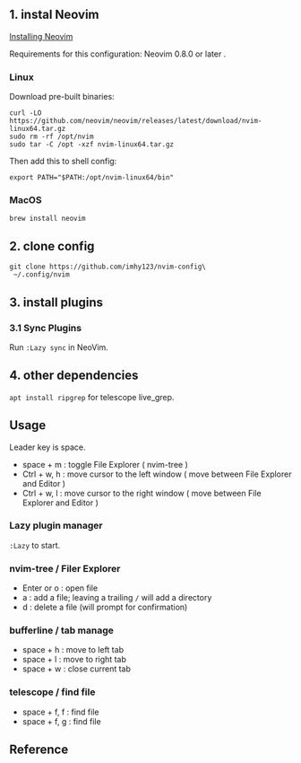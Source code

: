 ## 1. instal Neovim

[Installing Neovim](https://github.com/neovim/neovim/wiki/Installing-Neovim)

Requirements for this configuration: Neovim 0.8.0 or later .

### Linux

Download pre-built binaries:

```
curl -LO https://github.com/neovim/neovim/releases/latest/download/nvim-linux64.tar.gz
sudo rm -rf /opt/nvim
sudo tar -C /opt -xzf nvim-linux64.tar.gz
```

Then add this to shell config:

```
export PATH="$PATH:/opt/nvim-linux64/bin"
```

### MacOS

```
brew install neovim
```

## 2. clone config

```
git clone https://github.com/imhy123/nvim-config\
 ~/.config/nvim
```

## 3. install plugins

### 3.1 Sync Plugins

Run `:Lazy sync` in NeoVim.


## 4. other dependencies

`apt install ripgrep` for telescope live_grep.


## Usage

Leader key is space.

* space + m : toggle File Explorer ( nvim-tree )
* Ctrl + w, h : move cursor to the left window ( move between File Explorer and Editor )
* Ctrl + w, l : move cursor to the right window ( move between File Explorer and Editor )

### Lazy plugin manager

`:Lazy` to start.

### nvim-tree / Filer Explorer

* Enter or o : open file
* a : add a file; leaving a trailing `/` will add a directory
* d : delete a file (will prompt for confirmation)

### bufferline / tab manage

* space + h : move to left tab
* space + l : move to right tab
* space + w : close current tab

### telescope / find file

* space + f, f : find file
* space + f, g : find file

## Reference
